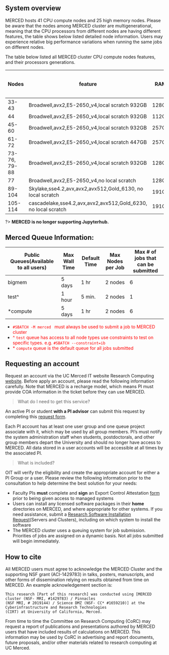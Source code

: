 ## System overview
MERCED hosts 41 CPU compute nodes and 25 high memory nodes. Please be aware that
the nodes among MERCED cluster are multigenerational, meaning that the CPU
processors from different nodes are having different features, the table shows below
listed detailed node information. Users may experience relative big
performance variations when running the same jobs on different nodes.

The table below listed all MERCED cluster CPU compute nodes features, and their
processors generations.

| Nodes        | feature                                                    | RAM   | Total cores per nodes | InfiniBand (IB) |
|--------------|------------------------------------------------------------|-------|-----------------------|----------------|
| 33-43        | Broadwell,avx2,E5-2650_v4,local scratch 932GB              | 128GB | 24                    | yes            |
| 44           | Broadwell,avx2,E5-2650_v4,local scratch 932GB              | 112GB | 24                    | yes            |
| 45-60        | Broadwell,avx2,E5-2650_v4,local scratch 932GB              | 257GB | 24                    | yes            |
| 61-72        | Broadwell,avx2,E5-2650_v4,local scratch 447GB              | 257GB | 24                    | yes            |
| 73-76, 79-88 | Broadwell,avx2,E5-2650_v4,local scratch 932GB              | 128GB | 24                    | yes            |
| 77           | Broadwell,avx2,E5-2650_v4,no local scratch                 | 128GB | 24                    | yes            |
| 89-104       | Skylake,sse4.2,avx,avx2,avx512,Gold_6130, no local scratch | 191GB | 32                    | yes            |
| 105-114       | cascadelake,sse4.2,avx,avx2,avx512,Gold_6230, no local scratch | 191GB | 40                    | yes            |

?> **MERCED is no longer supporting Jupyterhub.**


## Merced Queue Information:
| Public Queues(Available to all users)| Max Wall Time | Default Time | Max Nodes per Job | Max # of jobs that can be submitted | 
| -------------------------------------|---------------|--------------|-------------------|-------------------------------------|
| bigmem | 5 days | 1 hr | 2 nodes | 6 | 
| test^ | 1 hour | 5 min. | 2 nodes | 1 |
| *compute | 5 days | 1 hr | 2 nodes | 6 | 

* <span style="color: red;"> `#SBATCH -M merced ` must always be used to submit a job to MERCED cluster</span>
* <span style="color: red;"> ^ `test` queue has access to all node types use constraints to test on specific types.  e.g. `#SBATCH --constraint=ib `</span>
* <span style="color: red;"> \* `compute` queue is the default queue for all jobs submitted  </span>

## Requesting an account
Request an account via the UC Merced IT website Research Computing
[website](https://ucmerced.service-now.com/servicehub?id=public_kb_article&sys_id=643ea9ff1b67a0543a003112cd4bcba3&form_id=280d8bb04f72f6006137d0af0310c7b0).
Before apply an account, please read the following information
carefully. Note that MERCED is a recharge model, which means PI must provide COA information in the ticket before they can use MERCED. 

>What do I need to get this service?

An active PI or student __with a PI advisor__ can submit this
request by completing this [request
form](https://ucmerced.service-now.com/servicehub?id=public_kb_article&sys_id=643ea9ff1b67a0543a003112cd4bcba3&form_id=280d8bb04f72f6006137d0af0310c7b0).

Each PI account has at least one user group and one queue project
associate with it, which may be used by all group members. PI’s must notify the system administration staff when students, postdoctorals, and other group members depart the University and should no longer have access to MERCED. All data stored in a user accounts will be accessible at all times by the associated PI.
>What is included?

OIT will verify the eligibility and create the appropriate account for
either a PI Group or a user. Please review the following information
prior to the consultation to help determine the best solution for your
needs:
* Faculty PIs __must__ complete and __sign__ an Export Control Attestation
[form](https://ucmerced.box.com/s/e6pmv4cv59tz76aat5re1kzvg23c0s09)
prior to being given access to managed systems
* Users can install any licensed software packages in their __home__
  directories on MERCED, and where appropriate for other systems. If
  you need assistance, submit a [Research Software Installation Request](https://ucmerced.service-now.com/servicehub?id=public_kb_article&sys_id=b83ee9ff1b67a0543a003112cd4bcbde&form_id=0cb3dca04f7d4300b52ba1618110c7ff)(Servers and Clusters), including on which system to install the software
* The MERCED cluster uses a queuing system for job submission.
  Priorities of jobs are assigned on a dynamic basis. Not all jobs
  submitted will begin immediately.

## How to cite
All MERCED users must agree to acknowledge the MERCED Cluster and the
supporting NSF grant (ACI-1429783) in talks, posters, manuscripts, and
other forms of dissemination relying on results obtained from time on
MERCED. An example acknowledgement section is:
```text
This research [Part of this research] was conducted using [MERCED cluster (NSF- MRI, #1429783) / Pinnacles
(NSF MRI, # 2019144) / Science DMZ (NSF- CC* #1659210)] at the Cyberinfrastructure and Research Technologies
(CIRT) at University of California, Merced.
```
From time to time the Committee on Research Computing (CoRC) may request a report of publications and presentations authored by MERCED users that have included results of calculations on MERCED. This information may be used by CoRC in advertising and report documents, future proposals, and/or other materials related to research computing at UC Merced. 





